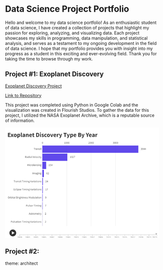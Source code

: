 # Data Science Project Portfolio

Hello and welcome to my data science portfolio! As an enthusiastic student of data science, I have created a collection of projects that highlight my passion for exploring, analyzing, and visualizing data. Each project showcases my skills in programming, data manipulation, and statistical analysis, and serves as a testament to my ongoing development in the field of data science. I hope that my portfolio provides you with insight into my progress as a student in this exciting and ever-evolving field. Thank you for taking the time to browse through my work.


## Project #1: Exoplanet Discovery

[Exoplanet Discovery Project](https://michaelcoombs9.github.io/Exoplanet_Disovery_Data_Science/)

[Link to Repository ](https://github.com/MichaelCoombs9/Exoplanet_Disovery_Data_Science)

This project was completed using Python in Google Colab and the visualization was created in Flourish Studios. To gather the data for this project, I utilized the NASA Exoplanet Archive, which is a reputable source of information.

![](images/Exoplanet%20Discovery%20Type%20.png)

## Project #2:



theme: architect 